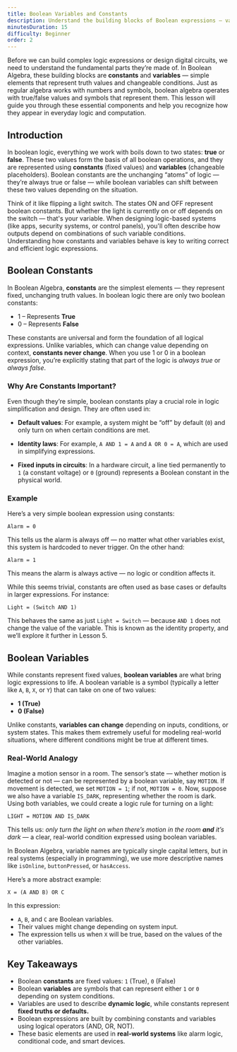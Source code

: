 ```yaml
---
title: Boolean Variables and Constants
description: Understand the building blocks of Boolean expressions — variables and constants — and how they model logic in digital systems.
minutesDuration: 15
difficulty: Beginner
order: 2
---
```


Before we can build complex logic expressions or design digital circuits, we need to understand the fundamental parts 
they’re made of. In Boolean Algebra, these building blocks are **constants** and **variables** — simple elements that 
represent truth values and changeable conditions. Just as regular algebra works with numbers and symbols, boolean algebra
operates with true/false values and symbols that represent them. This lesson will guide you through these essential
components and help you recognize how they appear in everyday logic and computation.

## Introduction 

In boolean logic, everything we work with boils down to two states: **true** or **false**. These two values form the 
basis of all boolean operations, and they are represented using **constants** (fixed values) and **variables** 
(changeable placeholders). Boolean constants are the unchanging “atoms” of logic — they’re always true or false — while 
boolean variables can shift between these two values depending on the situation.

Think of it like flipping a light switch. The states ON and OFF represent boolean constants. But whether the light is 
currently on or off depends on the switch — that's your variable. When designing logic-based systems (like apps, security 
systems, or control panels), you'll often describe how outputs depend on combinations of such variable conditions. 
Understanding how constants and variables behave is key to writing correct and efficient logic expressions.

## Boolean Constants

In Boolean Algebra, **constants** are the simplest elements — they represent fixed, unchanging truth values. In boolean 
logic there are only two boolean constants:

* 1 – Represents **True**
* 0 – Represents **False**

These constants are universal and form the foundation of all logical expressions. Unlike variables, which can change 
value depending on context, **constants never change**. When you use 1 or 0 in a boolean expression, you’re explicitly 
stating that part of the logic is _always true_ or _always false_.

### Why Are Constants Important?

Even though they’re simple, boolean constants play a crucial role in logic simplification and design. They are often used in:

* **Default values**: For example, a system might be “off” by default (`0`) and only turn on when certain conditions are met.

* **Identity laws**: For example, `A AND 1 = A` and `A OR 0 = A`, which are used in simplifying expressions.

* **Fixed inputs in circuits**: In a hardware circuit, a line tied permanently to `1` (a constant voltage) or 
`0` (ground) represents a Boolean constant in the physical world.

### Example

Here’s a very simple boolean expression using constants:

`Alarm = 0`

This tells us the alarm is always off — no matter what other variables exist, this system is hardcoded to never trigger. On the other hand:

`Alarm = 1`

This means the alarm is always active — no logic or condition affects it.

While this seems trivial, constants are often used as base cases or defaults in larger expressions. For instance:

`Light = (Switch AND 1)`

This behaves the same as just `Light = Switch` — because `AND 1` does not change the value of the variable. This is known 
as the identity property, and we’ll explore it further in Lesson 5.

## Boolean Variables

While constants represent fixed values, **boolean variables** are what bring logic expressions to life. A boolean variable is 
a symbol (typically a letter like `A`, `B`, `X`, or `Y`) that can take on one of two values:

* **1 (True)**
* **0 (False)**

Unlike constants, **variables can change** depending on inputs, conditions, or system states. This makes them extremely 
useful for modeling real-world situations, where different conditions might be true at different times.

### Real-World Analogy

Imagine a motion sensor in a room. The sensor’s state — whether motion is detected or not — can be represented by a boolean 
variable, say `MOTION`. If movement is detected, we set `MOTION = 1`; if not, `MOTION = 0`. Now, suppose we also have a 
variable `IS_DARK`, representing whether the room is dark. Using both variables, we could create a logic rule for turning on a light:

`LIGHT = MOTION AND IS_DARK`

This tells us: _only turn the light on when there’s motion in the room **and** it’s dark_ — a clear, real-world condition 
expressed using boolean variables.

In Boolean Algebra, variable names are typically single capital letters, but in real systems (especially in programming), 
we use more descriptive names like `isOnline`, `buttonPressed`, or `hasAccess`.

Here’s a more abstract example:

`X = (A AND B) OR C`

In this expression:

* `A`, `B`, and `C` are Boolean variables.
* Their values might change depending on system input.
* The expression tells us when `X` will be true, based on the values of the other variables.

## Key Takeaways

* Boolean **constants** are fixed values: `1` (True), `0` (False)
* Boolean **variables** are symbols that can represent either `1` or `0` depending on system conditions.
* Variables are used to describe **dynamic logic**, while constants represent **fixed truths or defaults.**
* Boolean expressions are built by combining constants and variables using logical operators (AND, OR, NOT).
* These basic elements are used in **real-world systems** like alarm logic, conditional code, and smart devices.
